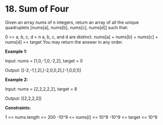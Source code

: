 # 18. Sum of Four

Given an array nums of n integers, return an array of all the unique quadruplets [nums[a], nums[b], nums[c], nums[d]] such that:

0 <= a, b, c, d < n
a, b, c, and d are distinct.
nums[a] + nums[b] + nums[c] + nums[d] == target
You may return the answer in any order.

**Example 1:**

Input: nums = [1,0,-1,0,-2,2], target = 0

Output: [[-2,-1,1,2],[-2,0,0,2],[-1,0,0,1]]

**Example 2:**

Input: nums = [2,2,2,2,2], target = 8

Output: [[2,2,2,2]]
 

**Constraints:**

1 <= nums.length <= 200
-10^9 <= nums[i] <= 10^9
-10^9 <= target <= 10^9
